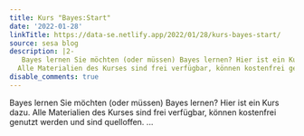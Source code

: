 ```yaml
---
title: Kurs "Bayes:Start"
date: '2022-01-28'
linkTitle: https://data-se.netlify.app/2022/01/28/kurs-bayes-start/
source: sesa blog
description: |2-
   Bayes lernen Sie möchten (oder müssen) Bayes lernen? Hier ist ein Kurs dazu.
  Alle Materialien des Kurses sind frei verfügbar, können kostenfrei genutzt werden und sind quelloffen.  ...
disable_comments: true
---
```

 Bayes lernen Sie möchten (oder müssen) Bayes lernen? Hier ist ein Kurs dazu.
Alle Materialien des Kurses sind frei verfügbar, können kostenfrei genutzt werden und sind quelloffen.  ...